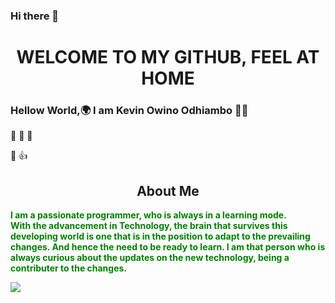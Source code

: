 ### Hi there 👋
<center><h1>WELCOME TO MY GITHUB, FEEL AT HOME</h1></center>

### Hellow World,<b>🌍</b> I am Kevin Owino Odhiambo  🧑‍💻

🙂   🥰  💖 

👋 👍

<center><h2>About Me</h2></center>
<p style="color:green">
<b>I am a passionate programmer, who is always in a learning mode.<br>
With the advancement in Technology, the brain that survives this developing world is one that is in the position to adapt to the prevailing changes. And hence the need to be ready to learn. I am that person who is always curious about the updates on the new technology, being a contributer to the changes.</b>
<br>

<img src="https://photos.google.com/photo/AF1QipMvSILhOIEmLciM4s7FgXS67A_IRiRt5Gw0dLo.jpg"
style="width: 50%, height: 50%">

</p>
